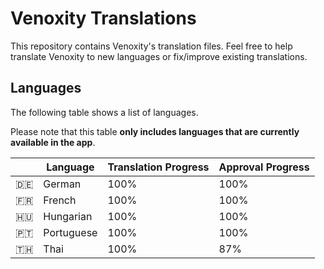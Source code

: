 # Venoxity Translations

This repository contains Venoxity's translation files. Feel free to help translate Venoxity to new languages or fix/improve existing translations. 

## Languages

The following table shows a list of languages.

Please note that this table **only includes languages that are currently available in the app**.

|   | Language | Translation Progress | Approval Progress |
|:-:|---|---|---|
| 🇩🇪 | German | 100% | 100% |
| 🇫🇷 | French | 100% | 100% |
| 🇭🇺 | Hungarian | 100% | 100% |
| 🇵🇹 | Portuguese | 100% | 100% |
| 🇹🇭 | Thai | 100% | 87% |

